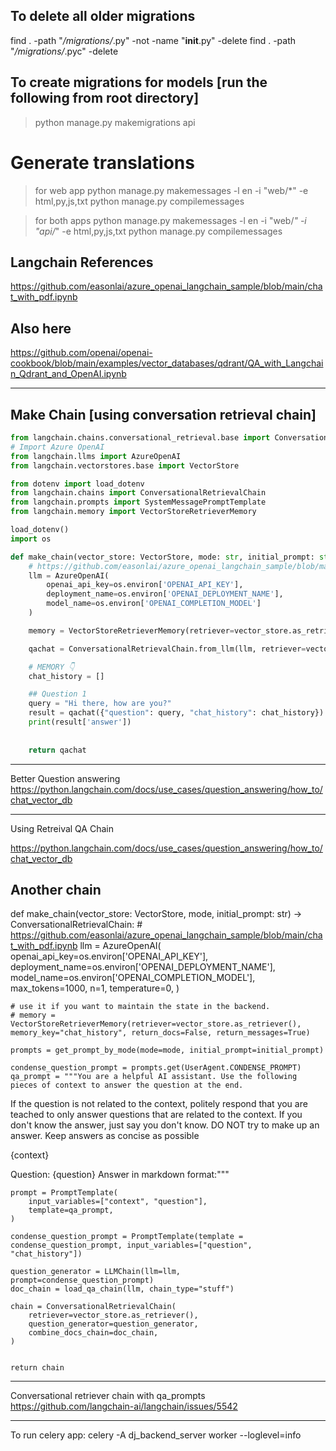 ## To delete all older migrations
find . -path "*/migrations/*.py" -not -name "__init__.py" -delete
find . -path "*/migrations/*.pyc" -delete

## To create migrations for models [run the following from root directory]
> python manage.py makemigrations api


# Generate translations
> for web app
python manage.py makemessages -l en -i "web/*" -e html,py,js,txt
python manage.py compilemessages

> for both apps
python manage.py makemessages -l en -i "web/*" -i "api/*" -e html,py,js,txt
python manage.py compilemessages



## Langchain References
https://github.com/easonlai/azure_openai_langchain_sample/blob/main/chat_with_pdf.ipynb


## Also here
https://github.com/openai/openai-cookbook/blob/main/examples/vector_databases/qdrant/QA_with_Langchain_Qdrant_and_OpenAI.ipynb


---
Make Chain [using conversation retrieval chain]
---
```py
from langchain.chains.conversational_retrieval.base import ConversationalRetrievalChain
# Import Azure OpenAI
from langchain.llms import AzureOpenAI
from langchain.vectorstores.base import VectorStore

from dotenv import load_dotenv
from langchain.chains import ConversationalRetrievalChain
from langchain.prompts import SystemMessagePromptTemplate
from langchain.memory import VectorStoreRetrieverMemory

load_dotenv()
import os

def make_chain(vector_store: VectorStore, mode: str, initial_prompt: str) -> ConversationalRetrievalChain:
    # https://github.com/easonlai/azure_openai_langchain_sample/blob/main/chat_with_pdf.ipynb
    llm = AzureOpenAI(
        openai_api_key=os.environ['OPENAI_API_KEY'], 
        deployment_name=os.environ['OPENAI_DEPLOYMENT_NAME'], 
        model_name=os.environ['OPENAI_COMPLETION_MODEL']
    )

    memory = VectorStoreRetrieverMemory(retriever=vector_store.as_retriever(), memory_key="chat_history", return_docs=False, return_messages=True)

    qachat = ConversationalRetrievalChain.from_llm(llm, retriever=vector_store.as_retriever(), memory=memory, return_source_documents=True, get_chat_history=lambda h : h)

    # MEMORY 👇
    chat_history = []

    ## Question 1
    query = "Hi there, how are you?"
    result = qachat({"question": query, "chat_history": chat_history})
    print(result['answer'])
    
    
    return qachat


```

---
Better Question answering
https://python.langchain.com/docs/use_cases/question_answering/how_to/chat_vector_db


---
Using Retreival QA Chain


https://python.langchain.com/docs/use_cases/question_answering/how_to/chat_vector_db


Another chain
---
def make_chain(vector_store: VectorStore, mode, initial_prompt: str) -> ConversationalRetrievalChain:
    # https://github.com/easonlai/azure_openai_langchain_sample/blob/main/chat_with_pdf.ipynb
    llm = AzureOpenAI(
        openai_api_key=os.environ['OPENAI_API_KEY'], 
        deployment_name=os.environ['OPENAI_DEPLOYMENT_NAME'], 
        model_name=os.environ['OPENAI_COMPLETION_MODEL'],
        max_tokens=1000,
        n=1,
        temperature=0,
    )

    # use it if you want to maintain the state in the backend.
    # memory = VectorStoreRetrieverMemory(retriever=vector_store.as_retriever(), memory_key="chat_history", return_docs=False, return_messages=True)

    prompts = get_prompt_by_mode(mode=mode, initial_prompt=initial_prompt)
    
    condense_question_prompt = prompts.get(UserAgent.CONDENSE_PROMPT)
    qa_prompt = """You are a helpful AI assistant. Use the following pieces of context to answer the question at the end.
If the question is not related to the context, politely respond that you are teached to only answer questions that are related to the context.
If you don't know the answer, just say you don't know. DO NOT try to make up an answer. Keep answers as concise as possible

{context}

Question: {question}
Answer in markdown format:"""

    prompt = PromptTemplate(
        input_variables=["context", "question"],
        template=qa_prompt,
    )

    condense_question_prompt = PromptTemplate(template = condense_question_prompt, input_variables=["question", "chat_history"])

    question_generator = LLMChain(llm=llm, prompt=condense_question_prompt)
    doc_chain = load_qa_chain(llm, chain_type="stuff")

    chain = ConversationalRetrievalChain(
        retriever=vector_store.as_retriever(),
        question_generator=question_generator,
        combine_docs_chain=doc_chain,
    )


    return chain


---
Conversational retriever chain with qa_prompts
https://github.com/langchain-ai/langchain/issues/5542



---
To run celery app: celery -A dj_backend_server worker --loglevel=info